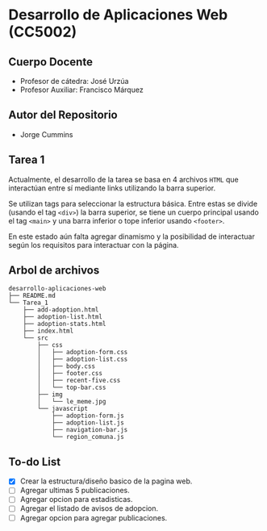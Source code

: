 # Desarrollo de Aplicaciones Web (CC5002)

## Cuerpo Docente

- Profesor de cátedra: José Urzúa
- Profesor Auxiliar: Francisco Márquez

## Autor del Repositorio

- Jorge Cummins

## Tarea 1
Actualmente, el desarrollo de la tarea se basa en 4 archivos `HTML` que interactúan entre sí mediante links utilizando la barra superior.

Se utilizan tags para seleccionar la estructura básica. Entre estas se divide (usando el tag `<div>`) la barra superior, se tiene un cuerpo principal usando el tag `<main>` y una barra inferior o tope inferior usando `<footer>`.

En este estado aún falta agregar dinamismo y la posibilidad de interactuar según los requisitos para interactuar con la página.

## Arbol de archivos
```
desarrollo-aplicaciones-web
├── README.md
└── Tarea_1
    ├── add-adoption.html
    ├── adoption-list.html
    ├── adoption-stats.html
    ├── index.html
    └── src
        ├── css
        │   ├── adoption-form.css
        │   ├── adoption-list.css
        │   ├── body.css
        │   ├── footer.css
        │   ├── recent-five.css
        │   └── top-bar.css
        ├── img
        │   └── le_meme.jpg
        └── javascript
            ├── adoption-form.js
            ├── adoption-list.js
            ├── navigation-bar.js
            └── region_comuna.js
```

## To-do List
- [x] Crear la estructura/diseño basico de la pagina web.
- [ ] Agregar ultimas 5 publicaciones.
- [ ] Agregar opcion para estadisticas.
- [ ] Agregar el listado de avisos de adopcion.
- [ ] Agregar opcion para agregar publicaciones.

